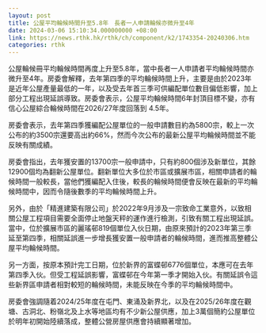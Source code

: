 ```yaml
---
layout: post
title: 公屋平均輪候時間升至5.8年　長者一人申請輪候亦微升至4年
date: 2024-03-06 15:10:34.000000000 +08:00
link: https://news.rthk.hk/rthk/ch/component/k2/1743354-20240306.htm
categories: rthk
---
```


公屋輪候冊平均輪候時間再度上升至5.8年，當中長者一人申請者平均輪候時間亦微升至4年。房委會解釋，去年第四季的平均輪候時間上升，主要是由於2023年是近年公屋產量最低的一年，以及受去年首三季可供編配單位數目偏低影響，加上部分工程出現延誤導致。房委會表示，公屋平均輪候時間6年封頂目標不變，亦有信心公屋綜合輪候時間在2026/27年度回落到 4.5年。

房委會表示，去年第四季獲編配公屋單位的一般申請數目約為5800宗，較上一次公布的約3500宗還要高出約66%，然而今次公布的最新公屋平均輪候時間並不能反映有關成績。

房委會指出，去年獲安置的13700宗一般申請中，只有約800個涉及新單位，其餘12900個均為翻新公屋單位。翻新單位大多位於市區或擴展市區，相關申請者的輪候時間一般較長，當他們獲編配入住後，較長的輪候時間便會反映在最新的平均輪候時間中，因而令隨後數季的平均輪候時間上升。

另外，由於「精進建築有限公司」於2022年9月涉及一宗致命工業意外，以致相關公屋工程項目需要全面停止地盤天秤的運作進行檢測，引致有關工程出現延誤。當中，位於擴展市區的麗瑤邨819個單位入伙日期，由原來預計的2023年第三季延至第四季，相關延誤進一步增長獲安置一般申請者的輪候時間，進而推高整體公屋平均輪候時間。

另一方面，按原本預計完工日期，位於新界的富蝶邨6776個單位，本應可在去年第四季入伙。但受工程延誤影響，富蝶邨在今年第一季才開始入伙。有關延誤令這些新界區申請者相對較短的輪候時間，未能反映在今季的平均輪候時間中。

房委會強調隨着2024/25年度在屯門、東涌及新界北，以及在2025/26年度在觀塘、古洞北、粉嶺北及上水等地區均有不少新公屋供應，加上3萬個簡約公屋單位於明年初開始陸續落成，整體公營房屋供應會持續顯著增加。
